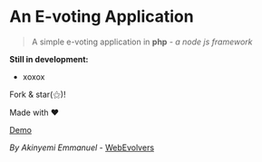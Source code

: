 # An E-voting Application

> A simple e-voting application in **php** - _*a node js framework*_

****Still in development:****

* xoxox

Fork & star(&#x269D;)!

Made with &#x2764;

[Demo](https://akinolu52.github.io/evoting/index.html)

*By Akinyemi Emmanuel* - [WebEvolvers](https://webevolvers.com)

